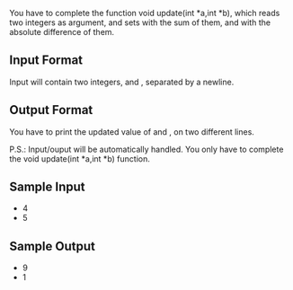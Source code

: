 You have to complete the function void update(int *a,int *b), which reads two integers as argument, and sets  with the sum of them, and with the absolute difference of them.

## Input Format

Input will contain two integers,  and , separated by a newline.

## Output Format

You have to print the updated value of  and , on two different lines.


P.S.: Input/ouput will be automatically handled. You only have to complete the void update(int *a,int *b) function.

## Sample Input

- 4
- 5
## Sample Output

- 9
- 1
